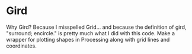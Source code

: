# Gird

Why Gird? Because I misspelled Grid... and because the definition of gird, "surround; encircle." is pretty much what I did with this code. Make a wrapper for plotting shapes in Processing along with grid lines and coordinates.